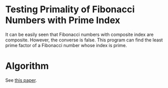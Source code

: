 # Testing Primality of Fibonacci Numbers with Prime Index

It can be easily seen that Fibonacci numbers with composite index are composite. However, the converse is false. This program can find the least prime factor of a Fibonacci number whose index is prime.

# Algorithm

See [this paper](https://sriasat.files.wordpress.com/2012/12/fibonacci31.pdf).

